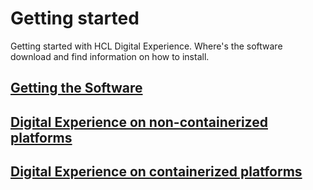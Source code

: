 # Getting started
Getting started with HCL Digital Experience. Where's the software download and find information on how to install.

## [Getting the Software](https://help.hcltechsw.com/digital-experience/9.5/dd/getting_the_software95.html)
## [Digital Experience on non-containerized platforms](https://help.hcltechsw.com/digital-experience/9.5/containerization/dx_non_container.html)
## [Digital Experience on containerized platforms](https://help.hcltechsw.com/digital-experience/9.5/containerization/deployment.html)
